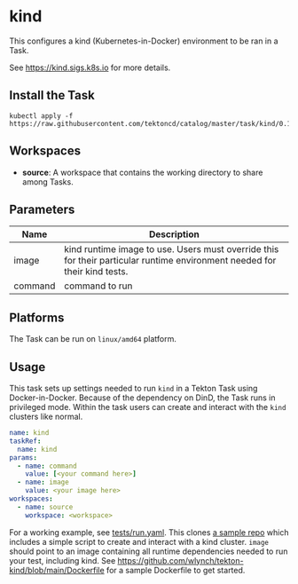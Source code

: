 # kind

This configures a kind (Kubernetes-in-Docker) environment to be ran in a Task.

See https://kind.sigs.k8s.io for more details.

## Install the Task

```
kubectl apply -f https://raw.githubusercontent.com/tektoncd/catalog/master/task/kind/0.1/kind.yaml
```

## Workspaces

- **source**: A workspace that contains the working directory to share among
  Tasks.

## Parameters

| Name    | Description                                                                                                               |
| ------- | ------------------------------------------------------------------------------------------------------------------------- |
| image   | kind runtime image to use. Users must override this for their particular runtime environment needed for their kind tests. |
| command | command to run                                                                                                            |

## Platforms

The Task can be run on `linux/amd64` platform.

## Usage

This task sets up settings needed to run `kind` in a Tekton Task using
Docker-in-Docker. Because of the dependency on DinD, the Task runs in privileged
mode. Within the task users can create and interact with the `kind` clusters
like normal.

```yaml
name: kind
taskRef:
  name: kind
params:
  - name: command
    value: [<your command here>]
  - name: image
    value: <your image here>
workspaces:
  - name: source
    workspace: <workspace>
```

For a working example, see [tests/run.yaml](tests/run.yaml). This clones
[a sample repo](https://github.com/wlynch/tekton-kind) which includes a simple
script to create and interact with a kind cluster. `image` should point to an
image containing all runtime dependencies needed to run your test, including
kind. See https://github.com/wlynch/tekton-kind/blob/main/Dockerfile for a
sample Dockerfile to get started.
